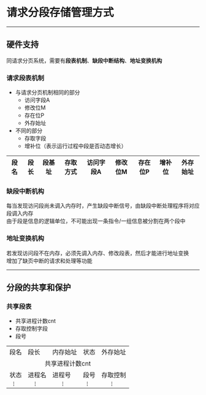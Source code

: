 
# 请求分段存储管理方式

---
## 硬件支持
同请求分页系统，需要有**段表机制**、**缺段中断结构**、**地址变换机构**

### 请求段表机制
* 与请求分页机制相同的部分
    * 访问字段A
    * 修改位M
    * 存在位P
    * 外存始址
* 不同的部分
    * 存取字段
    * 增补位（表示运行过程中段是否动态增长）

|段名|段长|段基址|存取方式|访问字段A|修改位M|存在位P|增补位|外存始址|
|----|----|----|----|----|----|----|----|----|

### 缺段中断机构
每当发现访问段尚未调入内存时，产生缺段中断信号，由缺段中断处理程序将对应段调入内存  
由于段是信息的逻辑单位，不可能出现一条指令/一组信息被分割在两个段中

### 地址变换机构
若发现访问段不在内存，必须先调入内存、修改段表，然后才能进行地址变换  
增加了缺页中断的请求和处理等功能

---
## 分段的共享和保护
### 共享段表
* 共享进程计数cnt
* 存取控制字段
* 段号

<table>
    <tr>
        <td>段名</td>
        <td>段长</td>
        <td>内存始址</td>
        <td>状态</td>
        <td>外存始址</td>
    </tr>
    <tr>
        <td colspan="5" style="text-align:center">共享进程计数cnt</td>
    </tr>
    <tr>
        <td>状态</td>
        <td>进程名</td>
        <td>进程号</td>
        <td>段号</td>
        <td>存取控制</td>
    </tr>
        <tr>
        <td style="writing-mode:tb-rl">...</td>
        <td style="writing-mode:tb-rl">...</td>
        <td style="writing-mode:tb-rl">...</td>
        <td style="writing-mode:tb-rl">...</td>
        <td style="writing-mode:tb-rl">...</td>
    </tr>
</table>